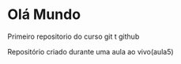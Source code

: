 # Olá Mundo
 Primeiro repositorio do curso git t github

Repositório criado durante uma aula ao vivo(aula5)